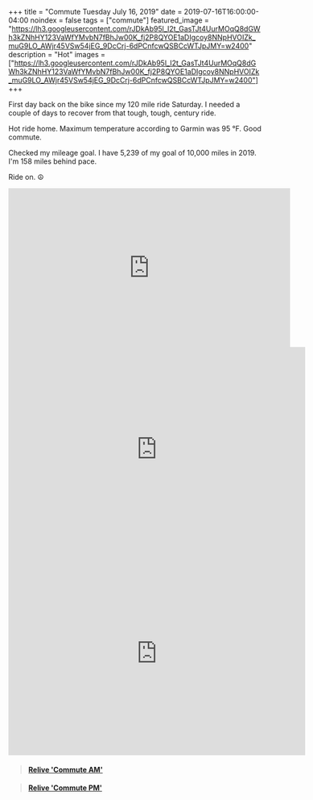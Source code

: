 +++
title =  "Commute Tuesday July 16, 2019"
date = 2019-07-16T16:00:00-04:00
noindex = false
tags = ["commute"]
featured_image = "https://lh3.googleusercontent.com/rJDkAb95l_I2t_GasTJt4UurMOqQ8dGWh3kZNhHY123VaWfYMvbN7fBhJw00K_fj2P8QYOE1aDIgcoy8NNpHVOIZk_muG9LO_AWjr45VSw54jEG_9DcCrj-6dPCnfcwQSBCcWTJpJMY=w2400"
description = "Hot"
images = ["https://lh3.googleusercontent.com/rJDkAb95l_I2t_GasTJt4UurMOqQ8dGWh3kZNhHY123VaWfYMvbN7fBhJw00K_fj2P8QYOE1aDIgcoy8NNpHVOIZk_muG9LO_AWjr45VSw54jEG_9DcCrj-6dPCnfcwQSBCcWTJpJMY=w2400"]
+++

First day back on the bike since my 120 mile ride Saturday. I needed a couple of days to recover from that tough, tough, century ride.

Hot ride home. Maximum temperature according to Garmin was 95 °F. Good commute.

Checked my mileage goal. I have 5,239 of my goal of 10,000 miles in 2019. I'm 158 miles behind pace.

Ride on. ☮

<iframe width="560" height="315" src="https://www.youtube.com/embed/nGMIqZz6QIY" frameborder="0" allow="accelerometer; autoplay; encrypted-media; gyroscope; picture-in-picture" allowfullscreen></iframe>

<iframe height='405' width='590' frameborder='0' allowtransparency='true' scrolling='no' src='https://www.strava.com/activities/2536232941/embed/d4351a265d2d6c6b1c987e0f9e3586e8bca7fc68'></iframe>

<iframe height='405' width='590' frameborder='0' allowtransparency='true' scrolling='no' src='https://www.strava.com/activities/2538160387/embed/2adc4421f1e24b5b600fb99b9d683f7a15815a4b'></iframe>

<blockquote class="embedly-card" data-card-controls="0" data-card-key="f1631a41cb254ca5b035dc5747a5bd75"><h4><a href="https://www.relive.cc/view/g37497149194?r=embed-site">Relive 'Commute AM'</a></h4></blockquote>
        <script async src="https://cdn.embedly.com/widgets/platform.js" charset="UTF-8"></script>

<blockquote class="embedly-card" data-card-controls="0" data-card-key="f1631a41cb254ca5b035dc5747a5bd75"><h4><a href="https://www.relive.cc/view/g37523279940?r=embed-site">Relive 'Commute PM'</a></h4></blockquote>
        <script async src="https://cdn.embedly.com/widgets/platform.js" charset="UTF-8"></script>
